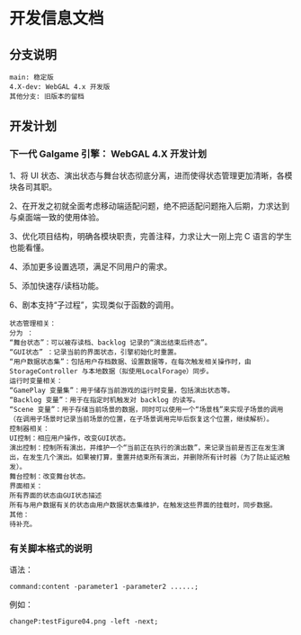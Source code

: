 # 开发信息文档

## 分支说明

```
main: 稳定版
4.X-dev: WebGAL 4.x 开发版
其他分支: 旧版本的留档
```

## 开发计划

### 下一代 Galgame 引擎： WebGAL 4.X 开发计划

1、将 UI 状态、演出状态与舞台状态彻底分离，进而使得状态管理更加清晰，各模块各司其职。

2、在开发之初就全面考虑移动端适配问题，绝不把适配问题拖入后期，力求达到与桌面端一致的使用体验。

3、优化项目结构，明确各模块职责，完善注释，力求让大一刚上完 C 语言的学生也能看懂。

4、添加更多设置选项，满足不同用户的需求。

5、添加快速存/读档功能。

6、剧本支持“子过程”，实现类似于函数的调用。

```
状态管理相关：
分为 ：
“舞台状态”：可以被存读档、backlog 记录的“演出结束后终态”。
“GUI状态” ：记录当前的界面状态，引擎初始化时重置。
“用户数据状态集”：包括用户存档数据、设置数据等，在每次触发相关操作时，由 StorageController 与本地数据（拟使用LocalForage）同步。
运行时变量相关：
“GamePlay 变量集”：用于储存当前游戏的运行时变量，包括演出状态等。
“Backlog 变量”：用于在指定时机触发对 backlog 的读写。
“Scene 变量”：用于存储当前场景的数据，同时可以使用一个“场景栈”来实现子场景的调用（在调用子场景时记录当前场景的位置，在子场景调用完毕后恢复这个位置，继续解析）。
控制器相关：
UI控制：相应用户操作，改变GUI状态。
演出控制：控制所有演出，并维护一个“当前正在执行的演出数”，来记录当前是否正在发生演出，在发生几个演出。如果被打算，重置并结束所有演出，并删除所有计时器（为了防止延迟触发）。
舞台控制：改变舞台状态。
界面相关：
所有界面的状态由GUI状态描述
所有与用户数据有关的状态由用户数据状态集维护，在触发这些界面的挂载时，同步数据。
其他：
待补充。
```

### 有关脚本格式的说明

语法：

`command:content -parameter1 -parameter2 ......;`

例如：

`changeP:testFigure04.png -left -next;`
